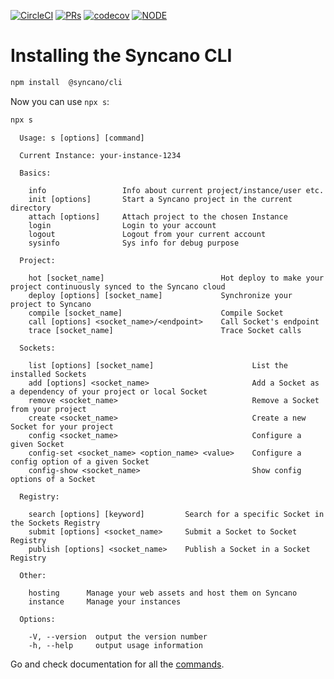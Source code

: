 [![CircleCI](https://circleci.com/gh/Syncano/syncano-node-cli/tree/devel.svg?style=shield&circle-token=75b1f0b2fdd5e4a51ccf4506568ca505cccd28e3)](https://circleci.com/gh/Syncano/syncano-node-cli/tree/devel)  [![PRs](https://img.shields.io/badge/PRs-yes-orange.svg)](CONTRIBUTING.md) [![codecov](https://codecov.io/gh/Syncano/syncano-node-cli/branch/devel/graph/badge.svg?token=HDMlBF4FkF)](https://codecov.io/gh/Syncano/syncano-node-cli)
[![NODE](https://img.shields.io/badge/node-v4.6.7-blue.svg)](http://nodejs.org/)

# Installing the Syncano CLI

```sh 
npm install  @syncano/cli
```

Now you can use `npx s`:

```sh
npx s
```
```
  Usage: s [options] [command] 

  Current Instance: your-instance-1234

  Basics:

    info                 Info about current project/instance/user etc.
    init [options]       Start a Syncano project in the current directory
    attach [options]     Attach project to the chosen Instance
    login                Login to your account
    logout               Logout from your current account
    sysinfo              Sys info for debug purpose

  Project:

    hot [socket_name]                          Hot deploy to make your project continuously synced to the Syncano cloud
    deploy [options] [socket_name]             Synchronize your project to Syncano
    compile [socket_name]                      Compile Socket
    call [options] <socket_name>/<endpoint>    Call Socket's endpoint
    trace [socket_name]                        Trace Socket calls

  Sockets:

    list [options] [socket_name]                      List the installed Sockets
    add [options] <socket_name>                       Add a Socket as a dependency of your project or local Socket
    remove <socket_name>                              Remove a Socket from your project
    create <socket_name>                              Create a new Socket for your project
    config <socket_name>                              Configure a given Socket
    config-set <socket_name> <option_name> <value>    Configure a config option of a given Socket
    config-show <socket_name>                         Show config options of a Socket

  Registry:

    search [options] [keyword]         Search for a specific Socket in the Sockets Registry
    submit [options] <socket_name>     Submit a Socket to Socket Registry
    publish [options] <socket_name>    Publish a Socket in a Socket Registry

  Other:

    hosting      Manage your web assets and host them on Syncano
    instance     Manage your instances

  Options:

    -V, --version  output the version number
    -h, --help     output usage information
```

Go and check documentation for all the [commands](cli-reference/commands).
